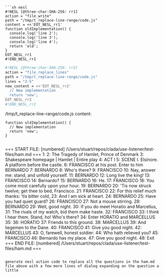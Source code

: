 ```

```sh nesl
#!NESL [@three-char-SHA-256: rr1]
action = "file_write"
path = "/tmp/t_replace-line-range/code.js"
content = <<'EOT_NESL_rr1'
function oldImplementation() {
  console.log('line 2');
  console.log('line 3');
  console.log('line 4');
  return 'old';
}
EOT_NESL_rr1
#!END_NESL_rr1
```

```sh nesl
#!NESL [@three-char-SHA-256: rr2]
action = "file_replace_lines"
path = "/tmp/t_replace-line-range/code.js"
lines = "2-5"
new_content = <<'EOT_NESL_rr2'
  // New implementation
  return 'new';
EOT_NESL_rr2
#!END_NESL_rr2
```


/tmp/t_replace-line-range/code.js content:
```
function oldImplementation() {
  // New implementation
  return 'new';
}
```
```

```
=== START FILE: [numbered] /Users/stuart/repos/clada/use-listener/test-files/ham.md ===
 1: 
 2: The Tragedy of Hamlet, Prince of Denmark
 3: Shakespeare homepage | Hamlet | Entire play
 4: ACT I
 5: SCENE I. Elsinore. A platform before the castle.
 6: FRANCISCO at his post. Enter to him BERNARDO
 7: BERNARDO
 8: Who's there?
 9: FRANCISCO
10: Nay, answer me: stand, and unfold yourself.
11: BERNARDO
12: Long live the king!
13: FRANCISCO
14: Bernardo?
15: BERNARDO
16: He.
17: FRANCISCO
18: You come most carefully upon your hour.
19: BERNARDO
20: 'Tis now struck twelve; get thee to bed, Francisco.
21: FRANCISCO
22: For this relief much thanks: 'tis bitter cold,
23: And I am sick at heart.
24: BERNARDO
25: Have you had quiet guard?
26: FRANCISCO
27: Not a mouse stirring.
28: BERNARDO
29: Well, good night.
30: If you do meet Horatio and Marcellus,
31: The rivals of my watch, bid them make haste.
32: FRANCISCO
33: I think I hear them. Stand, ho! Who's there?
34: Enter HORATIO and MARCELLUS
35: 
36: HORATIO
37: Friends to this ground.
38: MARCELLUS
39: And liegemen to the Dane.
40: FRANCISCO
41: Give you good night.
42: MARCELLUS
43: O, farewell, honest soldier:
44: Who hath relieved you?
45: FRANCISCO
46: Bernardo has my place.
47: Give you good night.
48: Exit
=== END FILE: [numbered] /Users/stuart/repos/clada/use-listener/test-files/ham.md ===
```

generate nesl action code to replace all the questions in the ham.md file above with a few more lines of dialog expanding on the question a little